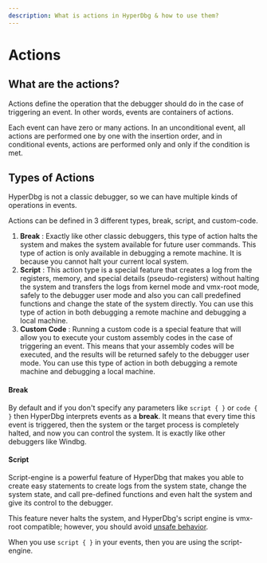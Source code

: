 ```yaml
---
description: What is actions in HyperDbg & how to use them?
---
```


# Actions

## What are the actions?

Actions define the operation that the debugger should do in the case of triggering an event. In other words, events are containers of actions.

Each event can have zero or many actions. In an unconditional event, all actions are performed one by one with the insertion order, and in conditional events, actions are performed only and only if the condition is met.

## Types of Actions

HyperDbg is not a classic debugger, so we can have multiple kinds of operations in events.

Actions can be defined in 3 different types, break, script, and custom-code.

1. **Break** : Exactly like other classic debuggers, this type of action halts the system and makes the system available for future user commands. This type of action is only available in debugging a remote machine. It is because you cannot halt your current local system.
2. **Script** : This action type is a special feature that creates a log from the registers, memory, and special details (pseudo-registers) without halting the system and transfers the logs from kernel mode and vmx-root mode, safely to the debugger user mode and also you can call predefined functions and change the state of the system directly. You can use this type of action in both debugging a remote machine and debugging a local machine.
3. **Custom Code** : Running a custom code is a special feature that will allow you to execute your custom assembly codes in the case of triggering an event. This means that your assembly codes will be executed, and the results will be returned safely to the debugger user mode. You can use this type of action in both debugging a remote machine and debugging a local machine.

#### Break

By default and if you don't specify any parameters like `script { }` or `code { }` then HyperDbg interprets events as a **break**. It means that every time this event is triggered, then the system or the target process is completely halted, and now you can control the system. It is exactly like other debuggers like Windbg.

#### Script

Script-engine is a powerful feature of HyperDbg that makes you able to create easy statements to create logs from the system state, change the system state, and call pre-defined functions and even halt the system and give its control to the debugger.

This feature never halts the system, and HyperDbg's script engine is vmx-root compatible; however, you should avoid [unsafe behavior](https://docs.hyperdbg.org/tips-and-tricks/considerations/the-unsafe-behavior).

When you use `script { }` in your events, then you are using the script-engine.
